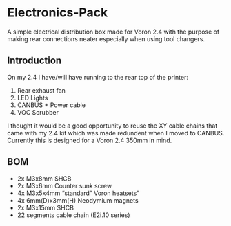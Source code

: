 # Electronics-Pack

A simple electrical distribution box made for Voron 2.4 with the purpose of making rear connections neater especially when using tool changers. 


## Introduction

On my 2.4 I have/will have running to the rear top of the printer:
  1. Rear exhaust fan
  2. LED Lights
  3. CANBUS + Power cable
  4. VOC Scrubber

I thought it would be a good opportunity to reuse the XY cable chains that came with my 2.4 kit which was made redundent when I moved to CANBUS. 
Currently this is designed for a Voron 2.4 350mm in mind. 

## BOM

- 2x M3x8mm SHCB
- 2x M3x6mm Counter sunk screw
- 4x M3x5x4mm “standard” Voron heatsets"
- 4x 6mm(D)x3mm(H) Neodymium magnets
- 2x M3x15mm SHCB
- 22 segments cable chain (E2i.10 series)
